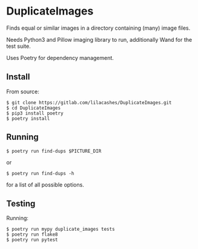 DuplicateImages
===============

Finds equal or similar images in a directory containing (many) image files.

Needs Python3 and Pillow imaging library to run, additionally Wand for the test suite.

Uses Poetry for dependency management.

Install
-------
From source:
```shell
$ git clone https://gitlab.com/lilacashes/DuplicateImages.git
$ cd DuplicateImages
$ pip3 install poetry
$ poetry install
```

Running
-------
```shell
$ poetry run find-dups $PICTURE_DIR
```
or
```shell
$ poetry run find-dups -h
```
for a list of all possible options.

Testing
-------
Running:
```shell
$ poetry run mypy duplicate_images tests
$ poetry run flake8
$ poetry run pytest
```
